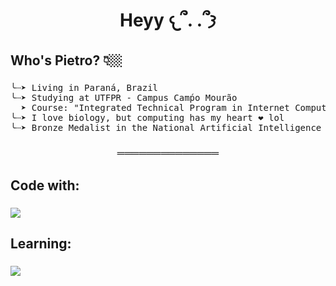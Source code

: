 <h1 align="center">Heyy 𐔌՞. .՞𐦯</h1>

###

<h2>Who's Pietro? 👇🏼</h2>

###

<pre align="left">╰┈➤ Living in Paraná, Brazil<br>╰┈➤ Studying at UTFPR - Campus Camṕo Mourão<br>  ➤ Course: "Integrated Technical Program in Internet Computing"<br>╰┈➤ I love biology, but computing has my heart ❤️ lol<br>╰┈➤ Bronze Medalist in the National Artificial Intelligence Olympiad (ONIA), Brazil</pre>

###

<h3 align="center">══════════════</h3>

###

<h2 align="left">Code with:</h2>

###

<p align="left">
<a href="https://skillicons.dev">
  <img src="https://skillicons.dev/icons?i=html,css,js,py" />
</a>
</p>

###

<h2 align="left">Learning:</h2>

###

<p align="left">
<a href="https://skillicons.dev">
  <img src="https://skillicons.dev/icons?i=java" />
</a>
</p>
